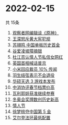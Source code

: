 # 2022-02-15
  共 15条

  <!-- BEGIN -->
  <!-- 最后更新时间:Tue Feb 15 2022 19:08:37 GMT+0000 (Coordinated Universal Time) -->
  1. [观察者网编辑谈《原神》](https://www.zhihu.com/search?q=原神)
1. [王濛怒斥黄大宪犯规](https://www.zhihu.com/search?q=王濛怒斥黄大宪)
1. [苏翊鸣 中国单板历史首金](https://www.zhihu.com/search?q=苏翊鸣)
1. [谷爱凌坡障摘银](https://www.zhihu.com/search?q=谷爱凌)
1. [杜江否认情人节私信女网红](https://www.zhihu.com/search?q=杜江)
1. [英国首相喊话普京](https://www.zhihu.com/search?q=英国首相)
1. [小米回应裁员 10% 传闻](https://www.zhihu.com/search?q=小米裁员)
1. [羽生结弦表示不会退役](https://www.zhihu.com/search?q=羽生结弦)
1. [华硕天选 3 游戏本发布](https://www.zhihu.com/search?q=华硕天选3)
1. [中消协评春节档票价高](https://www.zhihu.com/search?q=春节档票价高)
1. [瓦利耶娃获准继续参赛](https://www.zhihu.com/search?q=瓦利耶娃)
1. [冬奥会奖牌数创历史新高](https://www.zhihu.com/search?q=冬奥会奖牌数)
1. [情人节](https://www.zhihu.com/search?q=情人节)
1. [徐梦桃夺中国第 5 金](https://www.zhihu.com/search?q=徐梦桃)
1. [艾尔登法环最低配置](https://www.zhihu.com/search?q=艾尔登法环)
  <!-- END -->
  